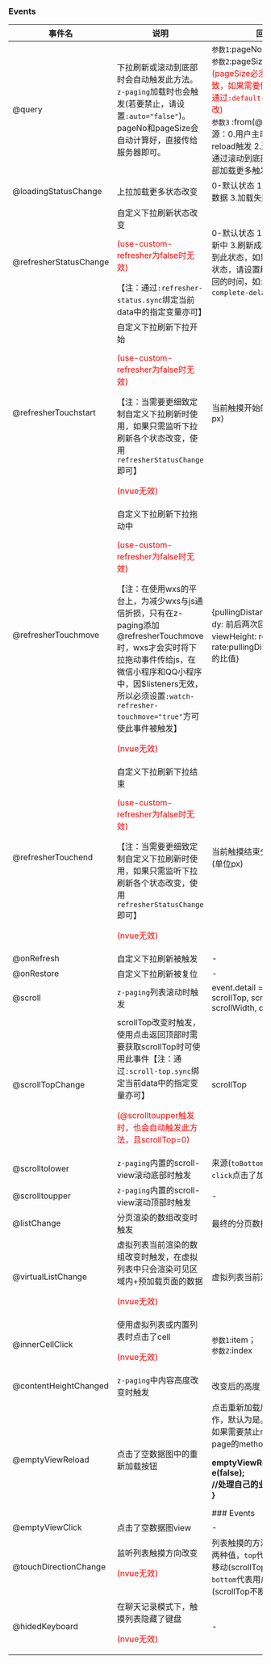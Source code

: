 ### Events

| 事件名                                      | 说明                                                         | 回调参数                                                     |
| ------------------------------------------- | ------------------------------------------------------------ | ------------------------------------------------------------ |
| @query                                      | 下拉刷新或滚动到底部时会自动触发此方法。`z-paging`加载时也会触发(若要禁止，请设置`:auto="false"`)。pageNo和pageSize会自动计算好，直接传给服务器即可。 | `参数1`:pageNo(当前第几页)；<br/>`参数2`:pageSize(每页多少条)<span style="color:red;">(pageSize必须与传给服务器的一致，如果需要修改pageSize，请通过`:default-page-size="15"`修改)</span><br/>`参数3` <Badge text="2.1.4"/>:from(@query的触发来源：0.用户主动下拉刷新 1.通过reload触发 2.通过refresh触发 3.通过滚动到底部加载更多或点击底部加载更多触发) |
| @loadingStatusChange                        | 上拉加载更多状态改变                                         | 0-默认状态 1.加载中 2.没有更多数据 3.加载失败                |
| @refresherStatusChange                      | 自定义下拉刷新状态改变<p style="color:red;">(use-custom-refresher为false时无效)</p>【注：通过`:refresher-status.sync`绑定当前data中的指定变量亦可】 | 0-默认状态 1.松手立即刷新 2.刷新中 3.刷新成功(默认情况下看不到此状态，如果需要展示刷新成功状态，请设置刷新结束以后延时收回的时间，如:`:refresher-complete-delay="200"`) |
| @refresherTouchstart                        | 自定义下拉刷新下拉开始<p style="color:red;">(use-custom-refresher为false时无效)</p>【注：当需要更细致定制自定义下拉刷新时使用，如果只需监听下拉刷新各个状态改变，使用`refresherStatusChange`即可】<p style="color:red;">(nvue无效)</p> | 当前触摸开始的屏幕点的y值(单位px)                            |
| @refresherTouchmove                         | 自定义下拉刷新下拉拖动中<p style="color:red;">(use-custom-refresher为false时无效)</p>【注：在使用wxs的平台上，为减少wxs与js通信折损，只有在z-paging添加@refresherTouchmove时，wxs才会实时将下拉拖动事件传给js，在微信小程序和QQ小程序中，因$listeners无效，所以必须设置`:watch-refresher-touchmove="true"`方可使此事件被触发】<p style="color:red;">(nvue无效)</p> | {pullingDistance: 下拉的距离, dy: 前后两次回调滑动距离的差值, viewHeight: refresh组件高度, rate:pullingDistance/viewHeight的比值} |
| @refresherTouchend                          | 自定义下拉刷新下拉结束<p style="color:red;">(use-custom-refresher为false时无效)</p>【注：当需要更细致定制自定义下拉刷新时使用，如果只需监听下拉刷新各个状态改变，使用`refresherStatusChange`即可】<p style="color:red;">(nvue无效)</p> | 当前触摸结束分页内容下移的y值(单位px)                        |
| @onRefresh                                  | 自定义下拉刷新被触发                                         | -                                                            |
| @onRestore                                  | 自定义下拉刷新被复位                                         | -                                                            |
| @scroll                                     | `z-paging`列表滚动时触发                                     | event.detail = {scrollLeft, scrollTop, scrollHeight, scrollWidth, deltaX, deltaY} |
| @scrollTopChange                            | scrollTop改变时触发，使用点击返回顶部时需要获取scrollTop时可使用此事件【注：通过`:scroll-top.sync`绑定当前data中的指定变量亦可】<p style="color:red;">(@scrolltoupper触发时，也会自动触发此方法，且scrollTop=0)</p> | scrollTop                                                    |
| @scrolltolower                              | `z-paging`内置的scroll-view滚动底部时触发                    | 来源(`toBottom`滚动到底部；`click`点击了加载更多view)        |
| @scrolltoupper                              | `z-paging`内置的scroll-view滚动顶部时触发                    | -                                                            |
| @listChange                                 | 分页渲染的数组改变时触发                                     | 最终的分页数据数组                                           |
| @virtualListChange <Badge text="2.2.7"/>    | 虚拟列表当前渲染的数组改变时触发，在虚拟列表中只会渲染可见区域内+预加载页面的数据<p style="color:red;">(nvue无效)</p> | 虚拟列表当前渲染的数组                                       |
| @innerCellClick <Badge text="2.4.0"/>       | 使用虚拟列表或内置列表时点击了cell<p style="color:red;">(nvue无效)</p> | `参数1`:item；<br/>`参数2`:index                             |
| @contentHeightChanged <Badge text="2.1.3"/> | `z-paging`中内容高度改变时触发                               | 改变后的高度                                                 |
| @emptyViewReload <Badge text="1.8.0"/>      | 点击了空数据图中的重新加载按钮                               | 点击重新加载后是否进行reload操作，默认为是。<br>如果需要禁止reload事件，则在page的methods中书写：<p style="font-weight:bold;">emptyViewReload(e){<br/> e(false);<br/>  //处理自己的业务逻辑<br/>}</p>### Events |
| @emptyViewClick <Badge text="2.3.3"/>       | 点击了空数据图view                                           | -                                                            |
| @touchDirectionChange <Badge text="2.3.0"/> | 监听列表触摸方向改变<p style="color:red;">(nvue无效)</p>     | 列表触摸的方法，有`top`和`bottom`两种值，`top`代表用户将列表向上移动(scrollTop不断减小)，`bottom`代表用户将列表向下移动(scrollTop不断增大) |
| @hidedKeyboard <Badge text="2.3.6"/>        | 在聊天记录模式下，触摸列表隐藏了键盘<p style="color:red;">(nvue无效)</p> | -                                                            |

